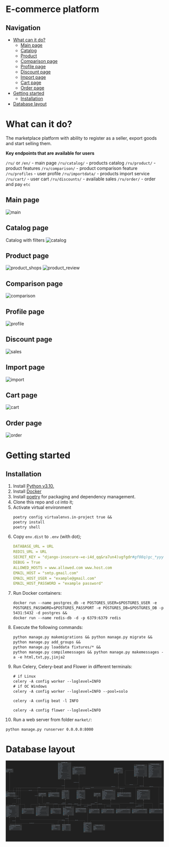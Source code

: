 # E-commerce platform

## Navigation
  * [What can it do?](#what-can-it-do?)
      * [Main page](#main-page)
      * [Catalog](#catalog-page)
      * [Product](#product-page)
      * [Comparison page](#comparison-page)
      * [Profile page](#profile-page)
      * [Discount page](#discount-page)
      * [Import page](#import-page)
      * [Cart page](#cart-page)
      * [Order page](#order-page)
  * [Getting started](#getting-started)
      * [Installation](#installation)
  * [Database layout](#database-layout)

# What can it do?
The marketplace platform with ability to register as a seller, export goods and start selling them.

**Key endpoints that are available for users**

```/ru/``` or ```/en/``` - main page 
```/ru/catalog/``` - products catalog
```/ru/product/``` - product features
```/ru/comparison/``` - product comparison feature
```/ru/profiles``` - user profile
```/ru/importdata/``` - products import service
```/ru/cart/``` - user cart
```/ru/discounts/``` - available sales
```/ru/order/``` - order and pay
```etc```

## Main page
![main](screenshots/main.png)

## Catalog page
Catalog with filters
![catalog](screenshots/catalog.png)

## Product page
![product_shops](screenshots/product_shops.png)
![product_review](screenshots/reviews.png)

## Comparison page
![comparison](screenshots/compare.png)

## Profile page
![profile](screenshots/profile.png)

## Discount page
![sales](screenshots/sales.png)

## Import page
![import](screenshots/upload_form.png)

## Cart page
![cart](screenshots/cart.png)

## Order page
![order](screenshots/order.png)

# Getting started

## Installation
1. Install [Python v3.10.](https://docs.python.org/3.10/)
2. Install [Docker](https://docs.docker.com/engine/install/)
3. Install [poetry](https://python-poetry.org/) for packaging and dependency management.
4. Clone this repo and `cd` into it;
5. Activate virtual environment
    ```shell
    poetry config virtualenvs.in-project true &&
    poetry install
    poetry shell
    ```
6. Copy `env.dist` to `.env` (with dot);
    ```yaml
    DATABASE_URL = URL
    REDIS_URL = URL
    SECRET_KEY = "django-insecure-=e-i4d_qq&ra7un4)ugfgdr#gf08q)gc_*yyy4@7--kt(0(p#!("
    DEBUG = True
    ALLOWED_HOSTS = www.allowed.com www.host.com
    EMAIL_HOST = "smtp.gmail.com"
    EMAIL_HOST_USER = "example@gmail.com"
    EMAIL_HOST_PASSWORD = "example password"
    ```
7. Run Docker containers:
    ```shell
    docker run --name postgres_db -e POSTGRES_USER=$POSTGRES_USER -e POSTGRES_PASSWORD=$POSTGRES_PASSPORT -e POSTGRES_DB=$POSTGRES_DB -p 5431:5432 -d postgres &&
    docker run --name redis-db -d -p 6379:6379 redis
    ```
8. Execute the following commands:
   ```shell
   python manage.py makemigrations && python manage.py migrate &&
   python manage.py add_groups &&
   python manage.py loaddata fixtures/* &&
   python manage.py compilemessages && python manage.py makemessages -a -e html,txt,py,jinja2
   ```
9. Run Celery, Celery-beat and Flower in different terminals:
   ```shell
   # if Linux
   celery -A config worker --loglevel=INFO 
   # if ОС Windows
   celery -A config worker --loglevel=INFO --pool=solo
   ````
   ```shell
   celery -A config beat -l INFO
   ```
   ```shell
   celery -A config flower --loglevel=INFO
   ```
10. Run a web server from folder `market/`:
   ```shell
   python manage.py runserver 0.0.0.0:8000
   ```

# Database layout
![db](screenshots/db_layout.png)